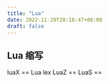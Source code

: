 ```yaml
---
title: "Lua"
date: 2022-11-20T20:18:47+08:00
draft: false
---
```




## Lua 缩写

luaX == Lua lex
LuaZ ==
LuaS == 